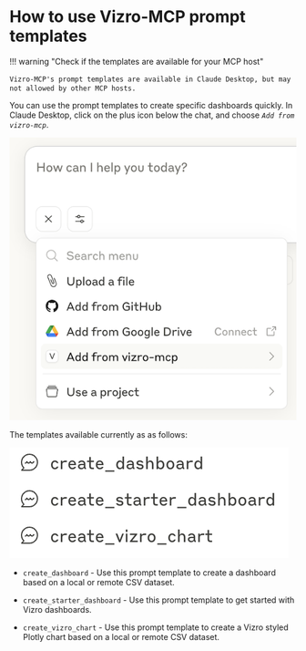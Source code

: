 # How to use Vizro-MCP prompt templates


!!! warning "Check if the templates are available for your MCP host"

    Vizro-MCP's prompt templates are available in Claude Desktop, but may not allowed by other MCP hosts.

You can use the prompt templates to create specific dashboards quickly. In Claude Desktop, click on the plus icon below the chat, and choose _`Add from vizro-mcp`_.

![Claude Desktop MCP Server Icon](../../assets/images/claude_prompt.png)

The templates available currently as as follows:

![](../../assets/images/vizro-mcp-templates-in-claude.png)

- `create_dashboard` - Use this prompt template to create a dashboard based on a local or remote CSV dataset.

- `create_starter_dashboard` - Use this prompt template to get started with Vizro dashboards.

- `create_vizro_chart` - Use this prompt template to create a Vizro styled Plotly chart based on a local or remote CSV dataset.
